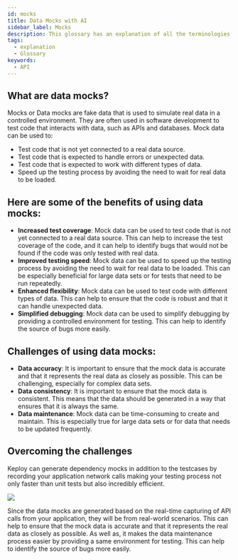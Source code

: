 ```yaml
---
id: mocks
title: Data Mocks with AI
sidebar_label: Mocks
description: This glossary has an explanation of all the terminologies that beginners find difficult to understand at first glance.
tags:
  - explanation
  - Glossary
keywords:
  - API
---
```


## What are data mocks?

Mocks or Data mocks are fake data that is used to simulate real data in a controlled environment. They are often used in software development to test code that interacts with data, such as APIs and databases. Mock data can be used to:

- Test code that is not yet connected to a real data source.
- Test code that is expected to handle errors or unexpected data.
- Test code that is expected to work with different types of data.
- Speed up the testing process by avoiding the need to wait for real data to be loaded.

## Here are some of the benefits of using data mocks:

- **Increased test coverage**: Mock data can be used to test code that is not yet connected to a real data source. This can help to increase the test coverage of the code, and it can help to identify bugs that would not be found if the code was only tested with real data.
- **Improved testing speed**: Mock data can be used to speed up the testing process by avoiding the need to wait for real data to be loaded. This can be especially beneficial for large data sets or for tests that need to be run repeatedly.
- **Enhanced flexibility**: Mock data can be used to test code with different types of data. This can help to ensure that the code is robust and that it can handle unexpected data.
- **Simplified debugging**: Mock data can be used to simplify debugging by providing a controlled environment for testing. This can help to identify the source of bugs more easily.

## Challenges of using data mocks:

- **Data accuracy**: It is important to ensure that the mock data is accurate and that it represents the real data as closely as possible. This can be challenging, especially for complex data sets.
- **Data consistency**: It is important to ensure that the mock data is consistent. This means that the data should be generated in a way that ensures that it is always the same.
- **Data maintenance**: Mock data can be time-consuming to create and maintain. This is especially true for large data sets or for data that needs to be updated frequently.

## Overcoming the challenges

Keploy can generate dependency mocks in addition to the testcases by recording your application network calls making your testing process not only faster than unit tests but also incredibly efficient.

<img src="https://keploy.io/docs/gif/record-replay.gif?raw=true"/>

Since the data mocks are generated based on the real-time capturing of API calls from your application, they will be from real-world scenarios. This can help to ensure that the mock data is accurate and that it represents the real data as closely as possible. As well as, it makes the data maintenance process easier by providing a same environment for testing. This can help to identify the source of bugs more easily.
